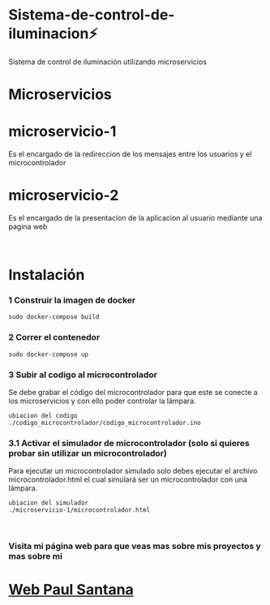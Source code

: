 # Sistema-de-control-de-iluminacion⚡
Sistema de control de iluminación utilizando microservicios

# Microservicios

# microservicio-1
Es el encargado de la redireccion de los mensajes entre los usuarios
y el microcontrolador

# microservicio-2
Es el encargado de la presentacion de la aplicacion al usuario mediante
una pagina web

<br>

# Instalación

### 1 Construir la imagen de docker
```docker
sudo docker-compose build
```
### 2 Correr el contenedor
```docker
sudo docker-compose up
```
### 3 Subir al codigo al microcontrolador
Se debe grabar el código del microcontrolador para que este se
conecte a los microservicios y con ello poder controlar la lámpara.
```arduino
ubiacion del codigo
./codigo_microcontrolador/codigo_microcontrolador.ino
```

### 3.1 Activar el simulador de microcontrolador (solo si quieres probar sin utilizar un microcontrolador)
Para ejecutar un microcontrolador simulado solo debes ejecutar el archivo microcontrolador.html el cual simulará ser un microcontrolador con una lámpara.
```arduino
ubiacion del simulador
./microservicio-1/microcontrolador.html
```

<br>

### Visita mi página web para que veas mas sobre mis proyectos y mas sobre mi

# [Web Paul Santana](https://pauguz1.github.io/Paul_Santana/)
